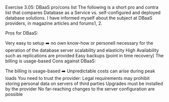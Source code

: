Exercise 3.05: DBaaS pro/cons list
The following is a short pro and contra list that compares Database as a Service vs. self-configured and deployed database solutions. I have informed myself about the subject at DBaaS providers, in magazine articles and forums1, 2.

Pros for DBaaS:

Very easy to setup ➡️ no own know-how or personell necessary for the operation of the database server
scalability and elasticity
High Availability such as replications are provided
Easy backups (point in time recovery)
The billing is usage-based
Cons against DBaaS:

The billing is usage-based ➡️ Unpredictable costs can arise during peak loads
You need to trust the provider: Legal requirements may prohibit storing personal data on servers of third parties
Upgrades must be installed by the provider
No far-reaching changes to the server configuration are possible